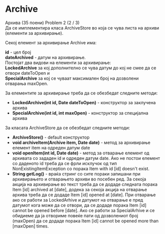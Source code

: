 # Archive

Архива (35 поени) Problem 2 (2 / 3)<br/>
Да се имплементира класа ArchiveStore во која се чува листа на архиви (елементи за архивирање).

Секој елемент за архивирање Archive има:

**id** - цел број<br/>
**dateArchived** - датум на архивирање.<br/>
Постојат два видови на елементи за архивирање:<br/>
**LockedArchive** за кој дополнително се чува датум до кој не смее да се отвори dateToOpen и <br/>
**SpecialArchive** за кој се чуваат максимален број на дозволени отварања maxOpen.<br/>

За елементите за архивирање треба да се обезбедат следните методи:

* **LockedArchive(int id, Date dateToOpen)** - конструктор за заклучена архива
* **SpecialArchive(int id, int maxOpen)** - конструктор за специјална архива

За класата ArchiveStore да се обезбедат следните методи:

* **ArchiveStore()** - default конструктор
* **void archiveItem(Archive item, Date date)** - метод за архивирање елемент item на одреден датум date
* **void openItem(int id, Date date)** - метод за отварање елемент од архивата со зададен id и одреден датум date.
Ако не постои елемент со даденото id треба да се фрли исклучок од тип NonExistingItemException со порака Item with id [id] doesn't exist.
* **String getLog()** - враќа стринг со сите пораки запишани при архивирањето и отварањето архиви во посебен ред.
За секоја акција на архивирање во текст треба да се додаде следната порака Item [id] archived at [date],
додека за секоја акција на отварање архива треба да се додаде Item [id] opened at [date].
При отварање ако се работи за LockedArhive и датумот на отварање е пред датумот кога може да се отвори,
да се додаде порака Item [id] cannot be opened before [date]. Ако се работи за SpecialArhive и се обидиеме да ја
отвориме повеќе пати од дозволениот број (maxOpen) да се додаде порака Item [id] cannot be opened more than [maxOpen] times.
